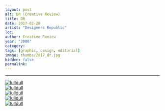 ```yaml
---
layout: post
alt: DR (Creative Review)
title: DR
date: 2017-02-20
artist: "Designers Republic"
loc: 
author: Creative Review
year: "2000"
category: 
tags: [graphic, design, editorial]
image: thumbs/2017_dr.jpg
hidden: false
permalink:
---
```






---



<div class="post_image">
	<a href="{{ site.baseurl }}/images/posts/2017_dr/001.jpg" target="_blank">
	<img src="{{ site.baseurl }}/images/posts/2017_dr/001.jpg" alt="lulldull"></a>
</div>

<div class="post_image">
	<a href="{{ site.baseurl }}/images/posts/2017_dr/002.jpg" target="_blank">
	<img src="{{ site.baseurl }}/images/posts/2017_dr/002.jpg" alt="lulldull"></a>
</div>

<div class="post_image">
	<a href="{{ site.baseurl }}/images/posts/2017_dr/003.jpg" target="_blank">
	<img src="{{ site.baseurl }}/images/posts/2017_dr/003.jpg" alt="lulldull"></a>
</div>

<div class="post_image">
	<a href="{{ site.baseurl }}/images/posts/2017_dr/004.jpg" target="_blank">
	<img src="{{ site.baseurl }}/images/posts/2017_dr/004.jpg" alt="lulldull"></a>
</div>

<div class="post_image">
	<a href="{{ site.baseurl }}/images/posts/2017_dr/005.jpg" target="_blank">
	<img src="{{ site.baseurl }}/images/posts/2017_dr/005.jpg" alt="lulldull"></a>
</div>